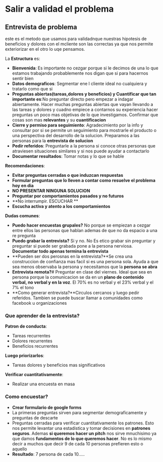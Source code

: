 # Salir a validad el problema

## Entrevista de problema

este es el metodo que usamos para validadnque nuestras hipotesis de beneficios y dolores con el mcliente son las correctas ya que nos permite exteriorizar en el otro lo uqe pensamos. 

La **Estructura** es:

- **Bienvenida**: Es importante no cezgar porque si le decimos de una lo que estamos trabajando probablemente nos digan que si para hacernos sentir bien
- **Datos demograficos**: Segmentar ene l cliente ideal no cualquiera y tratarlo como que si
- **Preguntas abiertas(tareas,dolores y beneficios) y Cuantificar que tan importante es**:No preguntar directo pero empezar a indagar abiertamente. Hacer muchas preguntas abiertas que vayan llevando a las tareas y dolores y cuadno empiece a contarnos su experiencia hacer preguntas un poco mas objetivas de lo que investigamos. Confirmar que cosas son mas **relevantes** y su **cuantificacion**
- **Cierre y permiso para seguimiento**: Agradecimiento por la info y consultar por si se permite un seguimiento para mostrarle el producto o una perspectiva del desarrollo de la solucion. Preparamos a las personas para la **entrevista de solucion**
- **Pedir referidos**: Preguntarle a la persona si conoce otras personas que atraviesen situaciones similares y si nos puede ayudar a contactarlo
- **Documentar resultados**: Tomar notas y lo que se hable

**Recomendaciones**:

- **Evitar preguntas cerradas o que induzcan respuestas**
- **Formular preguntas que lo lleven a contar como resuelve el problema hoy en dia**
- **NO PRESENTAR NINGUNA SOLUCION**
- **Preguntar por comportamientos pasados y no futuros**
- **No interrumpir. ESCUCHAR **
- **Escucha activa y atento a los comportamientos**

**Dudas comunes**:

- **Puedo hacer encuestas grupales?** No porque se empiezan a cezgar entre ellos las personas que hablan ademas de que no da espacio a una re pregunta
- **Puedo grabar la entrevista?** Si y no. No Es etico grabar sin preguntar y preguntar si puede ser grabada pone a la persona nerviosa. **Documentar todo apenas termina la entrevista**
- **Pueden ser dos perosnas en la entrevista?**Se crea una construccion de confianza mas facil si es una persona sola. Ayuda a que sea menos observaba la persona y necesitamos que la **persona se abra**
- **Entrevista remota?**# Preguntar en clase del viernes. Ideal que sea en persona porque la comunicacion se da en un **plano de contenido verbal, no verbal y en la voz**. El 70% es no verbal y el 23% verbal y el 7% el tono
- **Como generar entrevista?**Circulos cercanos y luego pedir referidos. Tambien se puede buscar llamar a comunidades como facebook u organizaciones

### Que aprender de la entrevista?

**Patron de conducta**:

- Tareas recurrentes
- Dolores recurrentes
- Beneficios recurrentes

**Luego priorizarlos**:

- Tareas dolores y beneficios mas significativos

**Verificar cuantitativamente**:

- Realizar una encuesta en masa

### Como encuestar?

- **Crear formulario de google forms**
- La primeras preguntas sirven para segmentar demograficamente y preguntas de descarte
- Preguntas cerradas para verificar cuantitativamente los patrones. Esto nos permite levantar una estadistica y tomar decisiones en **patrones seguros**. Ademas **si queremos hacer un pitch** nos sirve mnuchisimo ya que damos **fundamentos de lo que queremos hacer**. No es lo mismo decir a muchos que decir 9 de cada 10 personas prefieren esto o aquello
- **Resultado**: 7 persona de cada 10..... 











